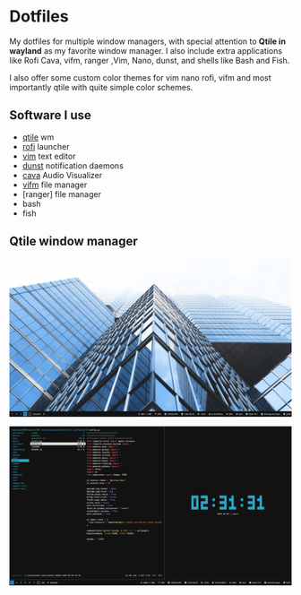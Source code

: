 # Dotfiles

My dotfiles for multiple window managers, with special attention to **Qtile in wayland** as my favorite window manager. I also include extra applications like Rofi Cava, vifm, ranger ,Vim, Nano, dunst, and shells like Bash and Fish.

I also offer some custom color themes for vim nano rofi, vifm and most importantly qtile with quite simple color schemes.

## Software I use

- [qtile](https://qtile.org/) wm
- [rofi](https://github.com/lbonn/rofi) launcher
- [vim](https://www.vim.org/) text editor
- [dunst](https://dunst-project.org/) notification daemons
- [cava](https://github.com/karlstav/cava) Audio Visualizer
- [vifm](https://vifm.info/) file manager 
- [ranger] file manager
- bash
- fish

## Qtile window manager


![desktop](/images/1746388805.png)

![desktop](/images/1746405091.png)
